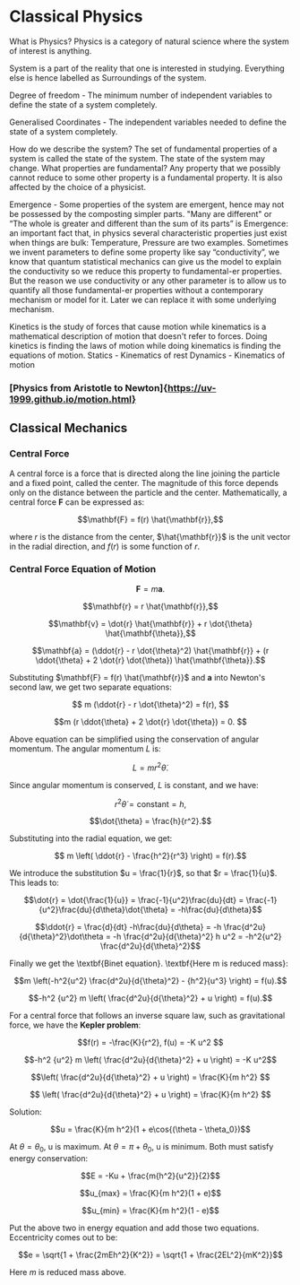 # Classical Physics

What is Physics? 
Physics is a category of natural science where the system of interest is anything.

System is a part of the reality that one is interested in studying. Everything else is hence labelled as Surroundings of the system.

Degree of freedom - The minimum number of independent variables to define the state of a system completely.

Generalised Coordinates - The independent variables needed to define the state of a system completely.

How do we describe the system?
The set of fundamental properties of a system is called the state of the system. The state of the system may change. What properties are fundamental? Any property that we possibly cannot reduce to some other property is a fundamental property. It is also affected by the choice of a physicist.

Emergence - Some properties of the system are emergent, hence may not be possessed by the composting simpler parts. "Many are different" or “The whole is greater and different than the sum of its parts” is Emergence: an important fact that, in physics several characteristic properties just exist when things are bulk: Temperature, Pressure are two examples. Sometimes we invent parameters to define some property like say “conductivity”, we know that quantum statistical mechanics can give us the model to explain the conductivity so we reduce this property to fundamental-er properties. But the reason we use conductivity or any other parameter is to allow us to quantify all those fundamental-er properties without a contemporary mechanism or model for it. Later we can replace it with some underlying mechanism.

Kinetics is the study of forces that cause motion while kinematics is a mathematical description of motion that doesn't refer to forces. Doing kinetics is finding the laws of motion while doing kinematics is finding the equations of motion.
Statics - Kinematics of rest
Dynamics - Kinematics of motion

### [Physics from Aristotle to Newton]{https://uv-1999.github.io/motion.html}

## Classical Mechanics

### Central Force
A central force is a force that is directed along the line joining the particle and a fixed point, called the center. The magnitude of this force depends only on the distance between the particle and the center. Mathematically, a central force $\mathbf{F}$ can be expressed as:

$$\mathbf{F} = f(r) \hat{\mathbf{r}},$$

where $r$ is the distance from the center, $\hat{\mathbf{r}}$ is the unit vector in the radial direction, and $f(r)$ is some function of $r$. 

### Central Force Equation of Motion

$$\mathbf{F} = m \mathbf{a}.$$

$$\mathbf{r} = r \hat{\mathbf{r}},$$

$$\mathbf{v} = \dot{r} \hat{\mathbf{r}} + r \dot{\theta} \hat{\mathbf{\theta}},$$

$$\mathbf{a} = (\ddot{r} - r \dot{\theta}^2) \hat{\mathbf{r}} + (r \ddot{\theta} + 2 \dot{r} \dot{\theta}) \hat{\mathbf{\theta}}.$$

Substituting $\mathbf{F} = f(r) \hat{\mathbf{r}}$ and $\mathbf{a}$ into Newton's second law, we get two separate equations:

$$ m (\ddot{r} - r \dot{\theta}^2) = f(r), $$

$$m (r \ddot{\theta} + 2 \dot{r} \dot{\theta}) = 0. $$

Above equation  can be simplified using the conservation of angular momentum. The angular momentum $L$ is:

$$L = m r^2 \dot \theta.$$

Since angular momentum is conserved, $L$ is constant, and we have:

$$r^2 \dot{\theta} = \text{constant} = h,$$

$$\dot{\theta} = \frac{h}{r^2}.$$

Substituting into the radial equation, we get:

$$ m \left( \ddot{r} - \frac{h^2}{r^3} \right) = f(r).$$

We introduce the substitution $u = \frac{1}{r}$, so that $r = \frac{1}{u}$. This leads to:

$$\dot{r} = \dot{\frac{1}{u}} = \frac{-1}{u^2}\frac{du}{dt} = \frac{-1}{u^2}\frac{du}{d\theta}\dot{\theta} = -h\frac{du}{d\theta}$$

$$\ddot{r} = \frac{d}{dt} -h\frac{du}{d\theta} = -h \frac{d^2u}{d{\theta}^2}\dot\theta = -h \frac{d^2u}{d{\theta}^2} h u^2 = -h^2{u^2} \frac{d^2u}{d{\theta}^2}$$

Finally we get the \textbf{Binet equation}. \textbf{Here m is reduced mass}:

$$m \left(-h^2{u^2} \frac{d^2u}{d{\theta}^2}  - {h^2}{u^3} \right) = f(u).$$

$$-h^2 {u^2} m \left( \frac{d^2u}{d{\theta}^2}  + u \right) = f(u).$$

For a central force that follows an inverse square law, such as gravitational force, we have the $\textbf{Kepler problem}$:

$$f(r) = -\frac{K}{r^2}, f(u) = -K u^2 $$

$$-h^2 {u^2} m \left( \frac{d^2u}{d{\theta}^2}  + u \right) = -K u^2$$

$$\left( \frac{d^2u}{d{\theta}^2}  + u \right) = \frac{K}{m h^2} $$

$$ \left( \frac{d^2u}{d{\theta}^2}  + u \right) = \frac{K}{m h^2} $$

Solution:

$$u = \frac{K}{m h^2}(1 + e\cos{(\theta - \theta_0})$$

At $\theta = \theta_0$, u is maximum. At $\theta = \pi + \theta_0$, u is minimum. Both must satisfy energy conservation:

$$E = -Ku + \frac{m{h^2}{u^2}}{2}$$

$$u_{max} =  \frac{K}{m h^2}(1 + e)$$

$$u_{min} =  \frac{K}{m h^2}(1 - e)$$

Put the above two in energy equation and add those two equations. Eccentricity comes out to be:

$$e = \sqrt{1 + \frac{2mEh^2}{K^2}} = \sqrt{1 + \frac{2EL^2}{mK^2}}$$

Here $m$ is reduced mass above.
